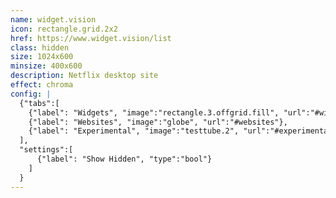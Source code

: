 ```yaml
---
name: widget.vision
icon: rectangle.grid.2x2
href: https://www.widget.vision/list
class: hidden
size: 1024x600
minsize: 400x600
description: Netflix desktop site
effect: chroma
config: |
  {"tabs":[
    {"label": "Widgets", "image":"rectangle.3.offgrid.fill", "url":"#widgets"},
    {"label": "Websites", "image":"globe", "url":"#websites"},
    {"label": "Experimental", "image":"testtube.2", "url":"#experimental"}
  ],
  "settings":[
      {"label": "Show Hidden", "type":"bool"}
    ]
  }
---
```

